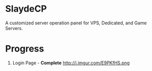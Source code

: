 # SlaydeCP
A customized server operation panel for VPS, Dedicated, and Game Servers.

# Progress
1. Login Page - **Complete** http://i.imgur.com/E9PKfHS.png
